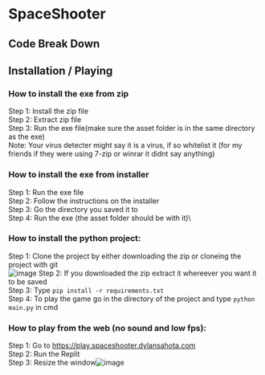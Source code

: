 # SpaceShooter

## Code Break Down

## Installation / Playing

### **How to install the exe from zip**

Step 1: Install the zip file\
Step 2: Extract zip file\
Step 3: Run the exe file(make sure the asset folder is in the same directory as the exe)\
Note: Your virus detecter might say it is a virus, if so whitelist it (for my friends if they were using 7-zip or winrar it didnt say anything)

### **How to install the exe from installer**

Step 1: Run the exe file\
Step 2: Follow the instructions on the installer\
Step 3: Go the directory you saved it to\
Step 4: Run the exe (the asset folder should be with it)\

### **How to install the python project**:

Step 1: Clone the project by either downloading the zip or cloneing the project with git\
![image](https://user-images.githubusercontent.com/76439712/148811525-093697d1-0005-48a2-9554-3ab65c30a7a2.png)
Step 2: If you downloaded the zip extract it whereever you want it to be saved\
Step 3: Type ```pip install -r requirements.txt```\
Step 4: To play the game go in the directory of the project and type ```python main.py``` in cmd


### **How to play from the web (no sound and low fps)**:

Step 1: Go to https://play.spaceshooter.dylansahota.com \
Step 2: Run the Replit\
Step 3: Resize the window![image](https://user-images.githubusercontent.com/76439712/148819398-696a3508-e7cc-4773-9f53-c1bbdb3690b8.png)
